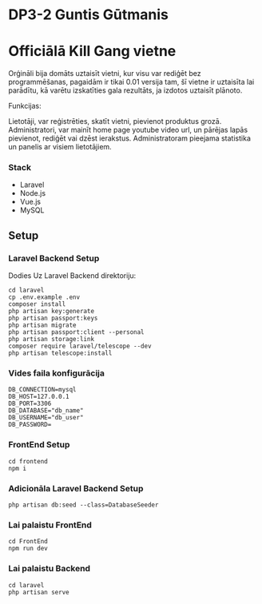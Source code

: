 

# DP3-2 Guntis Gūtmanis

# Officiālā Kill Gang vietne

Orģināli bija domāts uztaisīt vietni, kur visu var rediģēt bez programmēšanas, pagaidām ir tikai 0.01 versija tam, šī vietne ir uztaisīta lai parādītu, kā varētu izskatīties gala rezultāts, ja izdotos uztaisīt plānoto.

Funkcijas:

Lietotāji, var reģistrēties, skatīt vietni, pievienot produktus grozā.
Administratori, var mainīt home page youtube video url, un pārējas lapās pievienot, rediģēt vai dzēst ierakstus.
Administratoram pieejama statistika un panelis ar visiem lietotājiem.

### Stack

- Laravel
- Node.js
- Vue.js 
- MySQL

## Setup

### Laravel Backend Setup

Dodies Uz Laravel Backend direktoriju:      

```
cd laravel
cp .env.example .env
composer install
php artisan key:generate
php artisan passport:keys
php artisan migrate
php artisan passport:client --personal
php artisan storage:link
composer require laravel/telescope --dev
php artisan telescope:install
```

### Vides faila konfigurācija
```
DB_CONNECTION=mysql
DB_HOST=127.0.0.1
DB_PORT=3306
DB_DATABASE="db_name"
DB_USERNAME="db_user"
DB_PASSWORD=
```

### FrontEnd Setup
```
cd frontend
npm i
```

### Adicionāla Laravel Backend Setup
```
php artisan db:seed --class=DatabaseSeeder

```

### Lai palaistu FrontEnd
```
cd FrontEnd
npm run dev
```
### Lai palaistu Backend
```
cd laravel
php artisan serve
```
